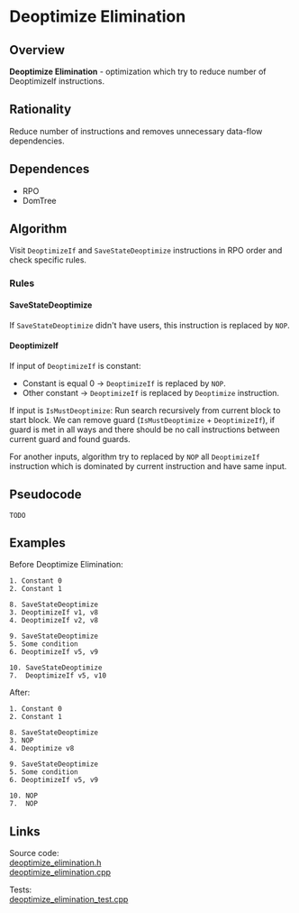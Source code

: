 # Deoptimize Elimination
## Overview
**Deoptimize Elimination** - optimization which try to reduce number of DeoptimizeIf instructions.

## Rationality
Reduce number of instructions and removes unnecessary data-flow dependencies.

## Dependences
* RPO
* DomTree

## Algorithm
Visit `DeoptimizeIf` and `SaveStateDeoptimize` instructions in RPO order and check specific rules.

### Rules
#### SaveStateDeoptimize
If `SaveStateDeoptimize` didn't have users, this instruction is replaced by `NOP`.

#### DeoptimizeIf
If input of `DeoptimizeIf` is constant:
* Constant is equal 0 -> `DeoptimizeIf` is replaced by `NOP`.
* Other constant -> `DeoptimizeIf` is replaced by `Deoptimize` instruction.


If input is `IsMustDeoptimize`:
    Run search recursively from current block to start block.
    We can remove guard (`IsMustDeoptimize` +  `DeoptimizeIf`), if guard is met in all ways and there should be no call instructions between current guard and found guards.

For another inputs, algorithm try to replaced by `NOP` all `DeoptimizeIf` instruction which is dominated by current instruction and have same input.

## Pseudocode
    TODO

## Examples
Before Deoptimize Elimination:
```
1. Constant 0
2. Constant 1

8. SaveStateDeoptimize 
3. DeoptimizeIf v1, v8
4. DeoptimizeIf v2, v8

9. SaveStateDeoptimize 
5. Some condition
6. DeoptimizeIf v5, v9

10. SaveStateDeoptimize 
7.  DeoptimizeIf v5, v10
```

After:
```
1. Constant 0
2. Constant 1

8. SaveStateDeoptimize 
3. NOP
4. Deoptimize v8

9. SaveStateDeoptimize 
5. Some condition
6. DeoptimizeIf v5, v9

10. NOP 
7.  NOP
```

## Links
Source code:   
[deoptimize_elimination.h](../optimizer/optimizations/deoptimize_elimination.h)  
[deoptimize_elimination.cpp](../optimizer/optimizations/deoptimize_elimination.cpp)

Tests:  
[deoptimize_elimination_test.cpp](../tests/deoptimize_elimination_test.cpp)